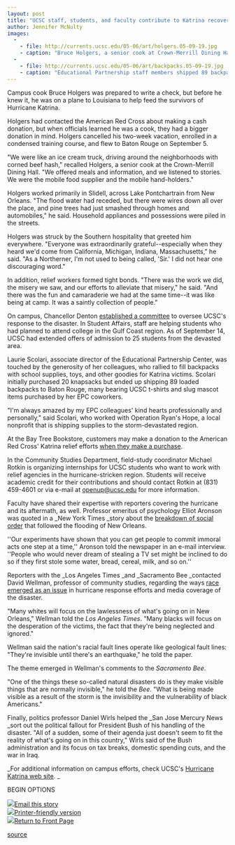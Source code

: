 ```yaml
---
layout: post
title: "UCSC staff, students, and faculty contribute to Katrina recovery"
author: Jennifer McNulty
images:
  -
    - file: http://currents.ucsc.edu/05-06/art/holgers.05-09-19.jpg
    - caption: "Bruce Holgers, a senior cook at Crown-Merrill Dining Hall, canceled his vacation to help victims of Hurricane Katrina in Slidell, Louisiana. Photo: Jennifer McNulty"
  -
    - file: http://currents.ucsc.edu/05-06/art/backpacks.05-09-19.jpg
    - caption: "Educational Partnership staff members shipped 89 backpacks filled with school supplies and other goodies to young hurricane victims. Photo: Laurie Scolari"
---
```


Campus cook Bruce Holgers was prepared to write a check, but before he knew it, he was on a plane to Louisiana to help feed the survivors of Hurricane Katrina.

Holgers had contacted the American Red Cross about making a cash donation, but when officials learned he was a cook, they had a bigger donation in mind. Holgers cancelled his two-week vacation, enrolled in a condensed training course, and flew to Baton Rouge on September 5.

"We were like an ice cream truck, driving around the neighborhoods with corned beef hash," recalled Holgers, a senior cook at the Crown-Merrill Dining Hall. "We offered meals and information, and we listened to stories. We were the mobile food supplier and the mobile hand-holders."

Holgers worked primarily in Slidell, across Lake Pontchartrain from New Orleans. "The flood water had receded, but there were wires down all over the place, and pine trees had just smashed through homes and automobiles," he said. Household appliances and possessions were piled in the streets.

Holgers was struck by the Southern hospitality that greeted him everywhere. "Everyone was extraordinarily grateful--especially when they heard we'd come from California, Michigan, Indiana, Massachusetts," he said. "As a Northerner, I'm not used to being called, 'Sir.' I did not hear one discouraging word."

In addition, relief workers formed tight bonds. "There was the work we did, the misery we saw, and our efforts to alleviate that misery," he said. "And there was the fun and camaraderie we had at the same time--it was like being at camp. It was a saintly collection of people."

On campus, Chancellor Denton [established a committee][1] to oversee UCSC's response to the disaster. In Student Affairs, staff are helping students who had planned to attend college in the Gulf Coast region. As of September 14, UCSC had extended offers of admission to 25 students from the devasted area.

Laurie Scolari, associate director of the Educational Partnership Center, was touched by the generosity of her colleagues, who rallied to fill backpacks with school supplies, toys, and other goodies for Katrina victims. Scolari initially purchased 20 knapsacks but ended up shipping 89 loaded backpacks to Baton Rouge, many bearing UCSC t-shirts and slug mascot items purchased by her EPC coworkers.

"I'm always amazed by my EPC colleagues' kind hearts professionally and personally," said Scolari, who worked with Operation Ryan's Hope, a local nonprofit that is shipping supplies to the storm-devastated region.

At the Bay Tree Bookstore, customers may make a donation to the American Red Cross' Katrina relief efforts [when they make a purchase][2].

In the Community Studies Department, field-study coordinator Michael Rotkin is organizing internships for UCSC students who want to work with relief agencies in the hurricane-stricken region. Students will receive academic credit for their contributions and should contact Rotkin at (831) 459-4601 or via e-mail at [openup@ucsc.edu][3] for more information.

Faculty have shared their expertise with reporters covering the hurricane and its aftermath, as well. Professor emeritus of psychology Elliot Aronson was quoted in a _New York Times _story about the [breakdown of social order][4] that followed the flooding of New Orleans.

''Our experiments have shown that you can get people to commit immoral acts one step at a time,'' Aronson told the newspaper in an e-mail interview. ''People who would never dream of stealing a TV set might be inclined to do so if they first stole some water, bread, cereal, milk, and so on.''

Reporters with the _Los Angeles Times _and _Sacramento Bee _contacted David Wellman, professor of community studies, regarding the ways [race emerged as an issue][5] in hurricane response efforts and media coverage of the disaster.

"Many whites will focus on the lawlessness of what's going on in New Orleans," Wellman told the _Los Angeles Times_. "Many blacks will focus on the desperation of the victims, the fact that they're being neglected and ignored."

Wellman said the nation's racial fault lines operate like geological fault lines: "They're invisible until there's an earthquake," he told the paper.

The theme emerged in Wellman's comments to the _Sacramento Bee_.

"One of the things these so-called natural disasters do is they make visible things that are normally invisible," he told the _Bee_. "What is being made visible as a result of the storm is the invisibility and the vulnerability of black Americans."

Finally, politics professor Daniel Wirls helped the _San Jose Mercury News _sort out the political fallout for President Bush of his handling of the disaster. "All of a sudden, some of their agenda just doesn't seem to fit the reality of what's going on in this country," Wirls said of the Bush administration and its focus on tax breaks, domestic spending cuts, and the war in Iraq.

  
_For additional information on campus efforts, check UCSC's [Hurricane Katrina web site][6]. _

BEGIN OPTIONS

![][7][Email this story][8]  
![][7][Printer-friendly version][9]  
![][7][Return to Front Page][10]

[1]: http://www.ucsc.edu/news_events/katrina/committee-letter.pdf
[2]: http://www.ucsc.edu/news_events/katrina/bookstore.html
[3]: mailto:openup@ucsc.edu
[4]: http://www.ucsc.edu/news_events/katrina/crime.html
[5]: http://www.ucsc.edu/news_events/katrina/race.html
[6]: http://www.ucsc.edu/news_events/katrina/
[7]: ../../images/bulletarrow.gif
[8]: javascript:url();document.f1.submit();
[9]: javascript:popUp();
[10]: http://currents.ucsc.edu/

[source](http://www1.ucsc.edu/currents/05-06/09-19/katrina.asp "Permalink to katrina")
